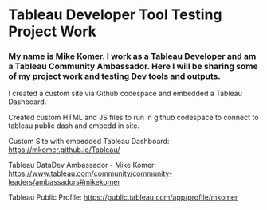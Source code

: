# Tableau Developer Tool Testing Project Work
### My name is Mike Komer. I work as a Tableau Developer and am a Tableau Community Ambassador. Here I will be sharing some of my project work and testing Dev tools and outputs. 

I created a custom site via Github codespace and embedded a Tableau Dashboard.

Created custom HTML and JS files to run in github codespace to connect to tableau public dash and embedd in site. 

Custom Site with embedded Tableau Dashboard: https://mkomer.github.io/Tableau/

Tableau DataDev Ambassador - Mike Komer:
https://www.tableau.com/community/community-leaders/ambassadors#mikekomer

Tableau Public Profile:
https://public.tableau.com/app/profile/mkomer
